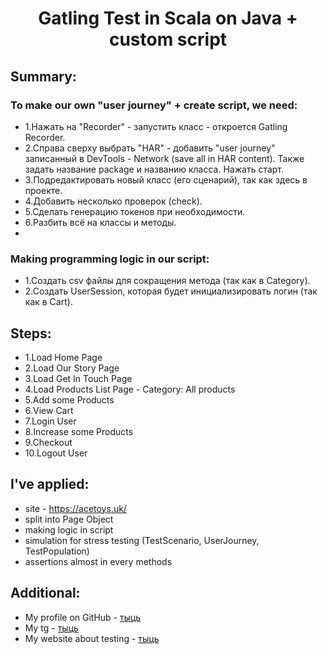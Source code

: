 <h1 align="center"> Gatling Test in Scala on Java + custom script </h1>


## Summary:

### To make our own "user journey" + create script, we need:
- 1.Нажать на "Recorder" - запустить класс - откроется Gatling Recorder.
- 2.Справа сверху выбрать "HAR" - добавить "user journey" записанный в DevTools - Network (save all in HAR content). Также задать название package и названию класса. Нажать старт.
- 3.Подредактировать новый класс (его сценарий), так как здесь в проекте.
- 4.Добавить несколько проверок (check).
- 5.Сделать генерацию токенов при необходимости.
- 6.Разбить всё на классы и методы.
- 
### Making programming logic in our script:

- 1.Создать csv файлы для сокращения метода (так как в Category).
- 2.Создать UserSession, которая будет инициализировать логин (так как в Cart).


## Steps:

- 1.Load Home Page
- 2.Load Our Story Page
- 3.Load Get In Touch Page
- 4.Load Products List Page - Category: All products
- 5.Add some Products
- 6.View Cart
- 7.Login User
- 8.Increase some Products
- 9.Checkout
- 10.Logout User

## I've applied:

- site - https://acetoys.uk/
- split into Page Object
- making logic in script
- simulation for stress testing (TestScenario, UserJourney, TestPopulation)
- assertions almost in every methods


## Additional:

- My profile on GitHub - [тыць](https://github.com/nick8787)
- My tg - [тыць](https://t.me/nick8787)
- My website about testing - [тыць](https://www.testing87.online/)
